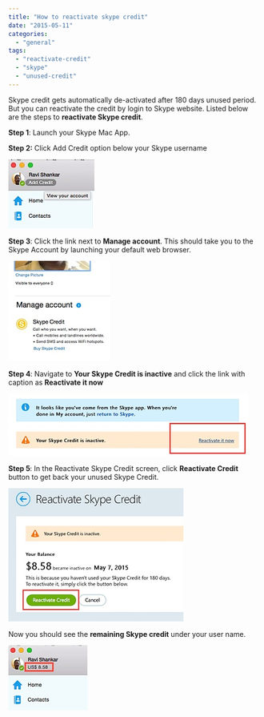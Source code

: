 ```yaml
---
title: "How to reactivate skype credit"
date: "2015-05-11"
categories: 
  - "general"
tags: 
  - "reactivate-credit"
  - "skype"
  - "unused-credit"
---
```


Skype credit gets automatically de-activated after 180 days unused period. But you can reactivate the credit by login to Skype website. Listed below are the steps to **reactivate Skype credit**.

**Step 1**: Launch your Skype Mac App.

**Step 2:** Click Add Credit option below your Skype username

![201505112149.jpg](/assets/images/201505112149.jpg)

**Step 3**: Click the link next to **Manage account**. This should take you to the Skype Account by launching your default web browser.

![201505112150.jpg](/assets/images/201505112150.jpg)

**Step 4**: Navigate to **Your Skype Credit is inactive** and click the link with caption as **Reactivate it now**

![201505112153.jpg](/assets/images/201505112153.jpg)

**Step 5**: In the Reactivate Skype Credit screen, click **Reactivate Credit** button to get back your unused Skype Credit.

![201505112155.jpg](/assets/images/201505112155.jpg)

Now you should see the **remaining Skype credit** under your user name.

![201505112158.jpg](/assets/images/201505112158.jpg)

